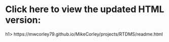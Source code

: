 <h1><b>Click here to view the updated HTML version:</b></h1>h1>
https://mwcorley79.github.io/MikeCorley/projects/RTDMS/readme.html

